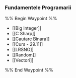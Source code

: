 ### Fundamentele Programarii
%% Begin Waypoint %%
- [[Big Integer]]
- [[C Sharp]]
- [[Cautare Binara]]
- [[Curs - 29.11]]
- [[LRSNO]]
- [[Random]]
- [[Vectori]]

%% End Waypoint %%